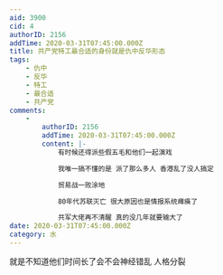 ```yaml
---
aid: 3900
cid: 4
authorID: 2156
addTime: 2020-03-31T07:45:00.000Z
title: 共产党特工最合适的身份就是仇中反华形态
tags:
    - 仇中
    - 反华
    - 特工
    - 最合适
    - 共产党
comments:
    -
        authorID: 2156
        addTime: 2020-03-31T07:45:00.000Z
        content: |-
            有时候还得派些假五毛和他们一起演戏

            我唯一搞不懂的是 派了那么多人 香港乱了没人搞定

            贸易战一败涂地

            80年代苏联灭亡 很大原因也是情报系统瘫痪了

            共军大佬再不清醒 真的没几年就要输大了
date: 2020-03-31T07:45:00.000Z
category: 水
---
```


就是不知道他们时间长了会不会神经错乱 人格分裂
